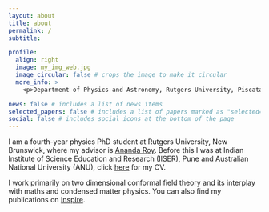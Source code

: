 ```yaml
---
layout: about
title: about
permalink: /
subtitle: 

profile:
  align: right
  image: my_img_web.jpg
  image_circular: false # crops the image to make it circular
  more_info: >
    <p>Department of Physics and Astronomy, Rutgers University, Piscataway, <p> NJ 08854</p>

news: false # includes a list of news items
selected_papers: false # includes a list of papers marked as "selected={true}"
social: false # includes social icons at the bottom of the page
---
```


I am a fourth-year physics PhD student at Rutgers University, New Brunswick, where my advisor is [Ananda Roy](https://sites.rutgers.edu/ananda-roy/). Before this I was at Indian Institute of Science Education and Research (IISER), Pune and Australian National University (ANU), click [here](assets/pdf/example_pdf.pdf) for my CV.

I work primarily on two dimensional conformal field theory and its interplay with maths and condensed matter physics. You can also find my publications on [Inspire](https://inspirehep.net/authors/2718620).

 